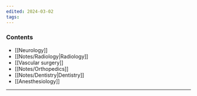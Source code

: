 ```yaml
---
edited: 2024-03-02
tags:
---
```

### Contents
- [[Neurology]] 
- [[Notes/Radiology|Radiology]] 
- [[Vascular surgery]] 
- [[Notes/Orthopedics]] 
- [[Notes/Dentistry|Dentistry]] 
- [[Anesthesiology]] 

---
